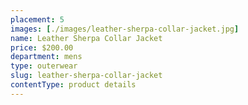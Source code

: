 ```yaml
---
placement: 5
images: [./images/leather-sherpa-collar-jacket.jpg]
name: Leather Sherpa Collar Jacket
price: $200.00
department: mens
type: outerwear
slug: leather-sherpa-collar-jacket
contentType: product details
---
```

